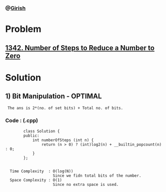 ### @[Girish](https://www.linkedin.com/in/girish-sudhakar/)

# Problem

## [1342. Number of Steps to Reduce a Number to Zero](https://leetcode.com/problems/number-of-steps-to-reduce-a-number-to-zero/)


# Solution 

## 1) Bit Manipulation - OPTIMAL

     The ans is 2*(no. of set bits) + Total no. of bits.
      
      
   ### Code : (.cpp)
    
            class Solution {
            public:
                int numberOfSteps (int n) {
                    return (n > 0) ? (int)log2(n) + __builtin_popcount(n) : 0;
                }
            };
            
 
      Time Complexity  : O(log(N)) 
                         Since we fidn total bits of the number.
      Space Complexity : O(1)
                         Since no extra space is used.
